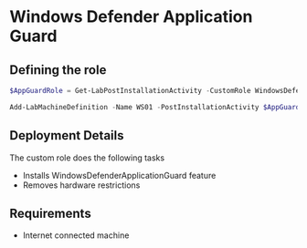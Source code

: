 # Windows Defender Application Guard
## Defining the role
``` PowerShell
$AppGuardRole = Get-LabPostInstallationActivity -CustomRole WindowsDefenderApplicationGuard

Add-LabMachineDefinition -Name WS01 -PostInstallationActivity $AppGuardRole
```

## Deployment Details
The custom role does the following tasks
- Installs WindowsDefenderApplicationGuard feature
- Removes hardware restrictions

## Requirements
- Internet connected machine
